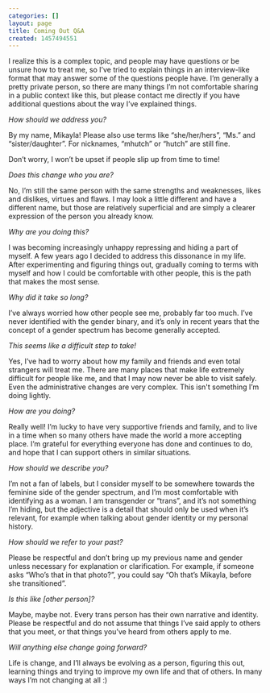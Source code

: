 ```yaml
---
categories: []
layout: page
title: Coming Out Q&A
created: 1457494551
---
```

I realize this is a complex topic, and people may have questions or be unsure how to treat me, so I’ve tried to explain things in an interview-like format that may answer some of the questions people have. I’m generally a pretty private person, so there are many things I’m not comfortable sharing in a public context like this, but please contact me directly if you have additional questions about the way I’ve explained things.

<em>How should we address you?</em>

By my name, Mikayla! Please also use terms like “she/her/hers”, “Ms.” and “sister/daughter”. For nicknames, “mhutch” or “hutch” are still fine.

Don’t worry, I won’t be upset if people slip up from time to time!

<em>Does this change who you are?</em>

No, I’m still the same person with the same strengths and weaknesses, likes and dislikes, virtues and flaws. I may look a little different and have a different name, but those are relatively superficial and are simply a clearer expression of the person you already know.

<em>Why are you doing this?</em>

I was becoming increasingly unhappy repressing and hiding a part of myself. A few years ago I decided to address this dissonance in my life. After experimenting and figuring things out, gradually coming to terms with myself and how I could be comfortable with other people, this is the path that makes the most sense.

<em>Why did it take so long?</em>

I’ve always worried how other people see me, probably far too much. I’ve never identified with the gender binary, and it’s only in recent years that the concept of a gender spectrum has become generally accepted.

<em>This seems like a difficult step to take!</em>

Yes, I’ve had to worry about how my family and friends and even total strangers will treat me. There are many places that make life extremely difficult for people like me, and that I may now never be able to visit safely. Even the administrative changes are very complex. This isn't something I’m doing lightly.

<em>How are you doing?</em>

Really well! I’m lucky to have very supportive friends and family, and to live in a time when so many others have made the world a more accepting place. I’m grateful for everything everyone has done and continues to do, and hope that I can support others in similar situations.

<em>How should we describe you?</em>

I’m not a fan of labels, but I consider myself to be somewhere towards the feminine side of the gender spectrum, and I’m most comfortable with identifying as a woman. I am transgender or “trans”, and it’s not something I’m hiding, but the adjective is a detail that should only be used when it’s relevant, for example when talking about gender identity or my personal history.

<em>How should we refer to your past?</em>

Please be respectful and don’t bring up my previous name and gender unless necessary for explanation or clarification. For example, if someone asks “Who’s that in that photo?”, you could say “Oh that’s Mikayla, before she transitioned”.

<em>Is this like [other person]?</em>

Maybe, maybe not. Every trans person has their own narrative and identity. Please be respectful and do not assume that things I’ve said apply to others that you meet, or that things you’ve heard from others apply to me.

<em>Will anything else change going forward?</em>

Life is change, and I’ll always be evolving as a person, figuring this out, learning things and trying to improve my own life and that of others. In many ways I’m not changing at all :)
